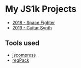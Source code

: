 # My JS1k Projects

- [2018 - Space Fighter](./2018)
- [2019 - Guitar Synth](./2019)


## Tools used

- [jscompress](https://jscompress.com/)
- [regPack](http://siorki.github.io/regPack.html)
